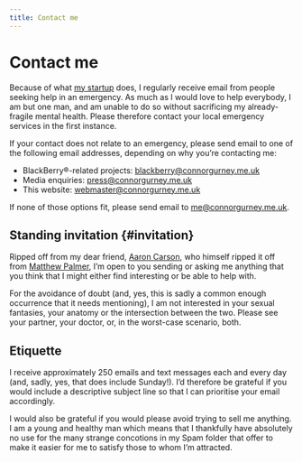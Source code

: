 ```yaml
---
title: Contact me
---
```


# Contact me

Because of what [my startup](https://www.gurste.com) does, I regularly receive email from people seeking help in an emergency. As much as I would love to help everybody, I am but one man, and am unable to do so without sacrificing my already-fragile mental health. Please therefore contact your local emergency services in the first instance.

If your contact does not relate to an emergency, please send email to one of the following email addresses, depending on why you’re contacting me:
      
* BlackBerry®-related projects: [blackberry@connorgurney.me.uk](mailto:blackberry@connorgurney.me.uk)
* Media enquiries: [press@connorgurney.me.uk](mailto:press@connorgurney.me.uk)
* This website: [webmaster@connorgurney.me.uk](mailto:webmaster@connorgurney.me.uk)

If none of those options fit, please send email to [me@connorgurney.me.uk](mailto:me@connorgurney.me.uk).

## Standing invitation {#invitation}

Ripped off from my dear friend, [Aaron Carson](https://aaroncarson.co.uk/contact/standing-invitation/), who himself ripped it off from [Matthew Palmer](https://matthewpalmer.net/standing-invitation/), I’m open to you sending or asking me anything that you think that I might either find interesting or be able to help with.</p>

For the avoidance of doubt (and, yes, this is sadly a common enough occurrence that it needs mentioning), I am not interested in your sexual fantasies, your anatomy or the intersection between the two. Please see your partner, your doctor, or, in the worst-case scenario, both.

## Etiquette

I receive approximately 250 emails and text messages each and every day (and, sadly, yes, that does include Sunday!). I’d therefore be grateful if you would include a descriptive subject line so that I can prioritise your email accordingly.

I would also be grateful if you would please avoid trying to sell me anything. I am a young and healthy man which means that I thankfully have absolutely no use for the many strange concotions in my Spam folder that offer to make it easier for me to satisfy those to whom I’m attracted.
